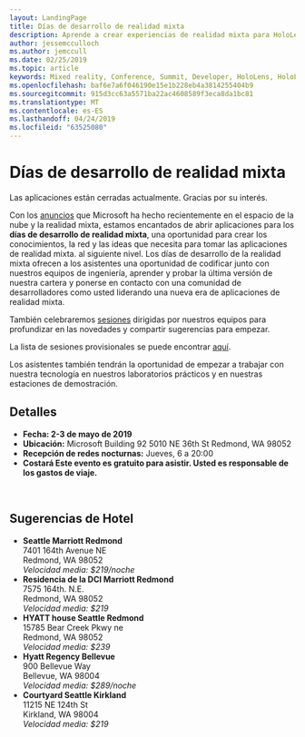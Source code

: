 ```yaml
---
layout: LandingPage
title: Días de desarrollo de realidad mixta
description: Aprende a crear experiencias de realidad mixta para HoloLens y auriculares envolventes.
author: jessemcculloch
ms.author: jemccull
ms.date: 02/25/2019
ms.topic: article
keywords: Mixed reality, Conference, Summit, Developer, HoloLens, HoloLens 2, Kinect
ms.openlocfilehash: baf6e7a6f046190e15e1b228eb4a3814255404b9
ms.sourcegitcommit: 915d3cc63a5571ba22ac4608589f3eca8da1bc81
ms.translationtype: MT
ms.contentlocale: es-ES
ms.lasthandoff: 04/24/2019
ms.locfileid: "63525080"
---
```

# <a name="mixed-reality-dev-days"></a>Días de desarrollo de realidad mixta

Las aplicaciones están cerradas actualmente. Gracias por su interés.

Con los [anuncios](https://blogs.microsoft.com/blog/2019/02/24/microsoft-at-mwc-barcelona-introducing-microsoft-hololens-2/) que Microsoft ha hecho recientemente en el espacio de la nube y la realidad mixta, estamos encantados de abrir aplicaciones para los **días de desarrollo de realidad mixta**, una oportunidad para crear los conocimientos, la red y las ideas que necesita para tomar las aplicaciones de realidad mixta. al siguiente nivel. Los días de desarrollo de la realidad mixta ofrecen a los asistentes una oportunidad de codificar junto con nuestros equipos de ingeniería, aprender y probar la última versión de nuestra cartera y ponerse en contacto con una comunidad de desarrolladores como usted liderando una nueva era de aplicaciones de realidad mixta.  </br>

También celebraremos [sesiones](mr-dev-days-sessions.md) dirigidas por nuestros equipos para profundizar en las novedades y compartir sugerencias para empezar. </br>

La lista de sesiones provisionales se puede encontrar [aquí](mr-dev-days-sessions.md).

Los asistentes también tendrán la oportunidad de empezar a trabajar con nuestra tecnología en nuestros laboratorios prácticos y en nuestras estaciones de demostración.
</br>

## <a name="details"></a>Detalles

*   **Fecha: 2-3 de mayo de 2019**
* **Ubicación:** Microsoft Building 92 5010 NE 36th St Redmond, WA 98052
* **Recepción de redes nocturnas:** Jueves, 6 a 20:00
* **Costará Este evento es gratuito para asistir. Usted es responsable de los gastos de viaje.**


</br>

## <a name="hotel-suggestions"></a>Sugerencias de Hotel

* **Seattle Marriott Redmond**</br>
  7401 164th Avenue NE</br>
  Redmond, WA 98052</br>
  _Velocidad media: $219/noche_
* **Residencia de la DCI Marriott Redmond**</br>
  7575 164th. N.E.</br>
  Redmond, WA 98052</br>
  _Velocidad media: $219_
* **HYATT house Seattle Redmond**</br>
  15785 Bear Creek Pkwy ne</br>
  Redmond, WA 98052</br>
  _Velocidad media: $239_
* **Hyatt Regency Bellevue**</br>
  900 Bellevue Way</br>
  Bellevue, WA 98004</br>
  _Velocidad media: $289/noche_
* **Courtyard Seattle Kirkland**</br>
  11215 NE 124th St</br>
  Kirkland, WA 98004</br>
  _Velocidad media: $219_
